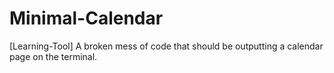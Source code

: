 # Minimal-Calendar
[Learning-Tool] A broken mess of code that should be outputting a calendar page on the terminal.
